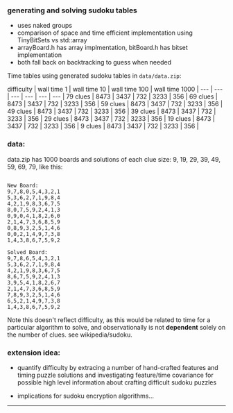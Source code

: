 ### generating and solving sudoku tables

- uses naked groups
- comparison of space and time efficient implementation using TinyBitSets vs std::array
- arrayBoard.h has array implmentation, bitBoard.h has bitset implementation
- both fall back on backtracking to guess when needed


Time tables using generated sudoku tables in `data/data.zip`:


  difficulty  | wall time 1 |  wall time 10 |  wall time 100 | wall time 1000 |
--- | --- |  --- | --- | --- | --- |
79 clues  | 8473 | 3437 | 732 | 3233 | 356 | 
69 clues  | 8473 | 3437 | 732 | 3233 | 356 | 
59 clues  | 8473 | 3437 | 732 | 3233 | 356 |   
49 clues  | 8473 | 3437 | 732 | 3233 | 356 | 
39 clues  | 8473 | 3437 | 732 | 3233 | 356 | 
29 clues  | 8473 | 3437 | 732 | 3233 | 356 | 
19 clues  | 8473 | 3437 | 732 | 3233 | 356 | 
9 clues   | 8473 | 3437 | 732 | 3233 | 356 | 



### data:
data.zip has 1000 boards and solutions of each clue size: 9, 19, 29, 39, 49, 59, 69, 79, like this:

```

New Board: 
9,7,8,0,5,4,3,2,1
5,3,6,2,7,1,9,8,4
4,2,1,9,8,3,6,7,5
8,0,7,5,9,2,4,1,3
0,9,0,4,1,8,2,6,0
2,1,4,7,3,6,8,5,9
0,8,9,3,2,5,1,4,6
0,0,2,1,4,9,7,3,8
1,4,3,8,6,7,5,9,2

Solved Board:
9,7,8,6,5,4,3,2,1
5,3,6,2,7,1,9,8,4
4,2,1,9,8,3,6,7,5
8,6,7,5,9,2,4,1,3
3,9,5,4,1,8,2,6,7
2,1,4,7,3,6,8,5,9
7,8,9,3,2,5,1,4,6
6,5,2,1,4,9,7,3,8
1,4,3,8,6,7,5,9,2

```

Note this doesn't reflect difficulty, as this would be related to time for a particular algorithm to solve, and observationally
is not **dependent** solely on the number of clues. see wikipedia/sudoku.


### extension idea:

- quantify difficulty by extracing a number of hand-crafted features and timing puzzle solutions and 
  investigating feature/time covariance for possible high level information about crafting difficult sudoku puzzles 

- implications for sudoku encryption algorithms... 

---

